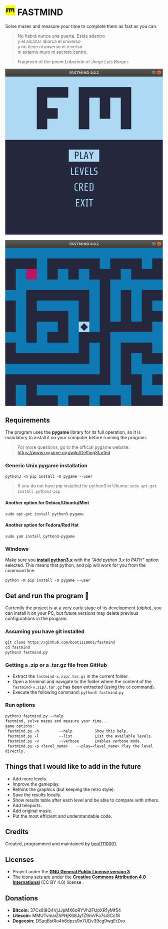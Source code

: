 # ![](./media/icons/32x32/fastmind.png) FASTMIND

Solve mazes and measure your time to complete them as fast as you can.

> No habrá nunca una puerta. Estás adentro\
> y el alcázar abarca el universo\
> y no tiene ni anverso ni reverso\
> ni externo muro ni secreto centro.
>
> Fragment of the poem _Laberinto_ of _Jorge Luis Borges_

![Start menu](./media/caps/menu2.png)

![In-game example](./media/caps/game2.png)

## Requirements

The program uses the __pygame__ library for its full operation, so it is mandatory to install it on your computer before running the program.

> For more questions, go to the official pygame website: https://www.pygame.org/wiki/GettingStarted

### Generic Unix pygame installation

```
python3 -m pip install -U pygame --user
```

> If you do not have pip installed for python3 in Ubuntu: `sudo apt-get install python3-pip`

#### Another option for Debian/Ubuntu/Mint

```
sudo apt-get install python3-pygame
```

#### Another option for Fedora/Red Hat

```
sudo yum install python3-pygame
```

### Windows

Make sure you [__install python3.x__](https://www.python.org/downloads/windows/) with the _"Add python 3.x to PATH"_ option selected. This means that python, and pip will work for you from the command line.

```
python -m pip install -U pygame --user
```

## Get and run the program :rocket:

Currently the project is at a very early stage of its development (_alpha_), you can install it on your PC, but future versions may delete previous configurations in the program.

### Assuming you have git installed

```
git clone https://github.com/boot1110001/fastmind
cd fastmind
python3 fastmind.py
```

### Getting a .zip or a .tar.gz file from GitHub

- Extract the `fastmind-x.zip/.tar.gz` in the current folder.
- Open a terminal and navigate to the folder where the content of the `fastmind-x.zip/.tar.gz` has been extracted (using the `cd` command).
- Execute the following command: `python3 fastmind.py`

### Run options

```
python3 fastmind.py --help
fastmind, solve mazes and measure your time...
game options:
 fastmind.py -h			--help			Show this help.
 fastmind.py -l			--list			List the available levels.
 fastmind.py -v			--verbose		Enables verbose mode.
 fastmind.py -p <level_name>	--play=<level_name>	Play the level directly.
```

## Things that I would like to add in the future

- Add more levels.
- Improve the gameplay.
- Rethink the graphics (but keeping the retro style).
- Save the results locally.
- Show results table after each level and be able to compare with others.
- Add teleports.
- Add original music.
- Put the most efficient and understandable code.

## Credits

Created, programmed and maintained by [boot1110001](https://github.com/boot1110001).

## Licenses

- Project under the __[GNU General Public License version 3](https://www.gnu.org/licenses/gpl.txt)__.
- The icons sets are under the __[Creative Commons Attribution 4.0 International](https://creativecommons.org/licenses/by/4.0/)__ (CC BY 4.0) license .

## Donations

- __Bitcoin:__ 37Cx8i8Q4VjJJpMX6oRYVh2FUpXR1yMf54
- __Litecoin:__ MMUTvmaiZhPHjK68Jy1Z9roVFo7siGCcf8
- __Dogecoin:__ DSaqBstRo4h6dpzs9n7UDv39cg9wqErZvo
